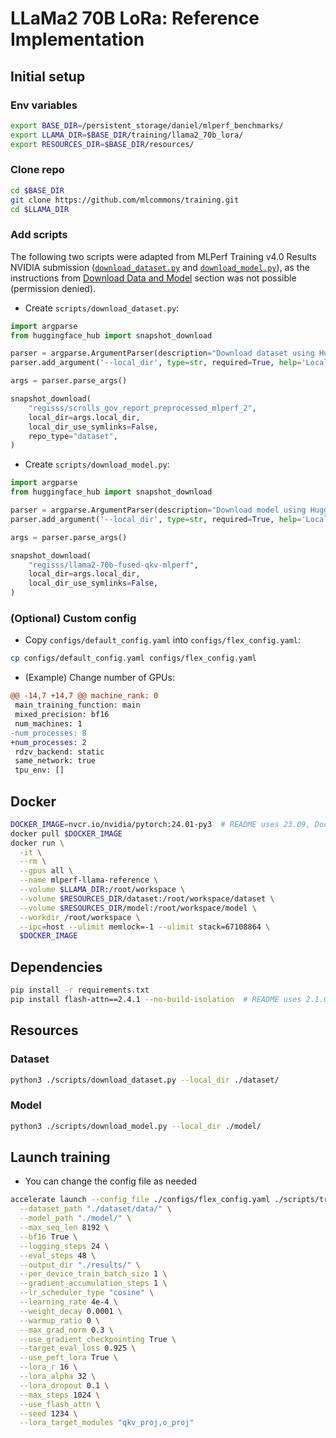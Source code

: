# LLaMa2 70B LoRa: Reference Implementation

## Initial setup

### Env variables

```bash
export BASE_DIR=/persistent_storage/daniel/mlperf_benchmarks/
export LLAMA_DIR=$BASE_DIR/training/llama2_70b_lora/
export RESOURCES_DIR=$BASE_DIR/resources/
```

### Clone repo

```bash
cd $BASE_DIR
git clone https://github.com/mlcommons/training.git
cd $LLAMA_DIR
```

### Add scripts

The following two scripts were adapted from MLPerf Training v4.0 Results NVIDIA submission ([`download_dataset.py`](https://github.com/mlcommons/training_results_v4.0/blob/main/NVIDIA/benchmarks/llama2_70b_lora/implementations/nemo/scripts/download_dataset.py) and [`download_model.py`](https://github.com/mlcommons/training_results_v4.0/blob/main/NVIDIA/benchmarks/llama2_70b_lora/implementations/nemo/scripts/download_model.py)), as the instructions from [Download Data and Model](https://github.com/mlcommons/training/blob/master/llama2_70b_lora/README.md#download-data-and-model) section was not possible (permission denied).

- Create `scripts/download_dataset.py`:

```python
import argparse
from huggingface_hub import snapshot_download

parser = argparse.ArgumentParser(description="Download dataset using Hugging Face Hub")
parser.add_argument('--local_dir', type=str, required=True, help='Local directory to download the dataset to')

args = parser.parse_args()

snapshot_download(
    "regisss/scrolls_gov_report_preprocessed_mlperf_2",
    local_dir=args.local_dir,
    local_dir_use_symlinks=False,
    repo_type="dataset",
)
```

- Create `scripts/download_model.py`:

```python
import argparse
from huggingface_hub import snapshot_download

parser = argparse.ArgumentParser(description="Download model using Hugging Face Hub")
parser.add_argument('--local_dir', type=str, required=True, help='Local directory to download the model to')

args = parser.parse_args()

snapshot_download(
    "regisss/llama2-70b-fused-qkv-mlperf",
    local_dir=args.local_dir,
    local_dir_use_symlinks=False,
)
```

### (Optional) Custom config

- Copy `configs/default_config.yaml` into `configs/flex_config.yaml`:

```bash
cp configs/default_config.yaml configs/flex_config.yaml
```

- (Example) Change number of GPUs:

```diff
@@ -14,7 +14,7 @@ machine_rank: 0
 main_training_function: main
 mixed_precision: bf16
 num_machines: 1
-num_processes: 8
+num_processes: 2
 rdzv_backend: static
 same_network: true
 tpu_env: []
```

## Docker

```bash
DOCKER_IMAGE=nvcr.io/nvidia/pytorch:24.01-py3  # README uses 23.09, Dockerfile uses 24.01
docker pull $DOCKER_IMAGE
docker run \
  -it \
  --rm \
  --gpus all \
  --name mlperf-llama-reference \
  --volume $LLAMA_DIR:/root/workspace \
  --volume $RESOURCES_DIR/dataset:/root/workspace/dataset \
  --volume $RESOURCES_DIR/model:/root/workspace/model \
  --workdir /root/workspace \
  --ipc=host --ulimit memlock=-1 --ulimit stack=67108864 \
  $DOCKER_IMAGE
```

## Dependencies

```bash
pip install -r requirements.txt
pip install flash-attn==2.4.1 --no-build-isolation  # README uses 2.1.0, Dockerfile uses 2.4.1
```

## Resources

### Dataset

```bash
python3 ./scripts/download_dataset.py --local_dir ./dataset/
```

### Model

```bash
python3 ./scripts/download_model.py --local_dir ./model/
```

## Launch training

- You can change the config file as needed

```bash
accelerate launch --config_file ./configs/flex_config.yaml ./scripts/train.py \
  --dataset_path "./dataset/data/" \
  --model_path "./model/" \
  --max_seq_len 8192 \
  --bf16 True \
  --logging_steps 24 \
  --eval_steps 48 \
  --output_dir "./results/" \
  --per_device_train_batch_size 1 \
  --gradient_accumulation_steps 1 \
  --lr_scheduler_type "cosine" \
  --learning_rate 4e-4 \
  --weight_decay 0.0001 \
  --warmup_ratio 0 \
  --max_grad_norm 0.3 \
  --use_gradient_checkpointing True \
  --target_eval_loss 0.925 \
  --use_peft_lora True \
  --lora_r 16 \
  --lora_alpha 32 \
  --lora_dropout 0.1 \
  --max_steps 1024 \
  --use_flash_attn \
  --seed 1234 \
  --lora_target_modules "qkv_proj,o_proj"
```

